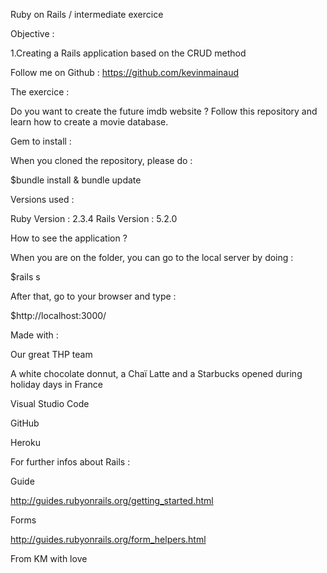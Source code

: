 Ruby on Rails / intermediate exercice 

Objective :

1.Creating a Rails application based on the CRUD method



Follow me on Github : https://github.com/kevinmainaud


The exercice :

Do you want to create the future imdb website ? Follow this repository and learn how to create a movie database.

Gem to install :

When you cloned the repository, please do :

$bundle install & bundle update

Versions used :

Ruby Version : 2.3.4 Rails Version : 5.2.0

How to see the application ?

When you are on the folder, you can go to the local server by doing :

$rails s

After that, go to your browser and type :

$http://localhost:3000/

Made with :

Our great THP team

A white chocolate donnut, a Chaï Latte and a Starbucks opened during holiday days in France

Visual Studio Code

GitHub

Heroku

For further infos about Rails :

Guide

http://guides.rubyonrails.org/getting_started.html

Forms

http://guides.rubyonrails.org/form_helpers.html


From KM with love
